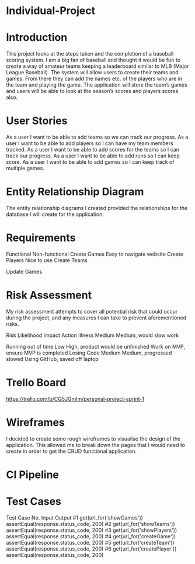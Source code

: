 # Individual-Project


# Introduction

This project looks at the steps taken and the completion of a baseball scoring system. I am a big fan of baseball and thought it would be fun to create a way of amateur teams keeping a leaderboard similar to MLB (Major League Baseball). The system will allow users to create their teams and games. From there they can add the names etc. of the players who are in the team and playing the game. The application will store the team’s games and users will be able to look at the season’s scores and players scores also. 

# User Stories

As a user I want to be able to add teams so we can track our progress.
As a user I want to be able to add players so I can have my team members tracked.
As a user I want to be able to add scores for the teams so I can track our progress.
As a user I want to be able to add runs so I can keep score.
As a user I want to be able to add games so I can keep track of multiple games.

# Entity Relationship Diagram

The entity relationship diagrams I created provided the relationships for the database I will create for the application. 

# Requirements

Functional
Non-functional
Create Games
Easy to navigate website
Create Players
Nice to use
Create Teams


Update Games







# Risk Assessment

My risk assessment attempts to cover all potential risk that could occur during the project, and any measures I can take to prevent aforementioned risks.

Risk
Likelihood
Impact
Action
Illness
Medium
Medium, would slow work 


Running out of time
Low
High, product would be unfinished
Work on MVP, ensure MVP is completed
Losing Code
Medium
Medium, progressed slowed
Using GitHub, saved off laptop

















# Trello Board

https://trello.com/b/CG5JGmIm/personal-project-sprint-1

# Wireframes 

I decided to create some rough wireframes to visualise the design of the application. This allowed me to break down the pages that I would need to create in order to get the CRUD functional application.








# CI Pipeline





# Test Cases

Test Case No.
Input
Output
#1
get(url_for('showGames'))
assertEqual(response.status_code, 200)
#2
get(url_for('showTeams'))
assertEqual(response.status_code, 200)
#3
get(url_for('showPlayers'))
assertEqual(response.status_code, 200)
#4
get(url_for('createGame'))
assertEqual(response.status_code, 200)
#5
get(url_for('createTeam'))
assertEqual(response.status_code, 200)
#6
get(url_for('createPlayer'))
assertEqual(response.status_code, 200)

